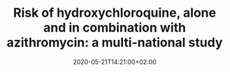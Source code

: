 ---
# Display Name
title: "Risk of hydroxychloroquine, alone and in combination with azithromycin: a multi-national study"
tags: []
categories: []
date: 2020-05-21T14:21:00+02:00
lastmod: 2020-05-22T14:21:00+02:00
featured: false
draft: false

id: Study_HQC
identifier: EUPAS34497

# Author ID
authors:
- JenniferLane
- DanielPrietoAlhambra
- MartijnSchuemie
- JamesWeaver

# Date format
datePublished: 02-04-2020

studyType: Estimation study

studyUrl: http://www.encepp.eu/encepp/viewResource.htm?id=34498 

discussionUrl: https://forums.ohdsi.org/

description: Retrospective, real-world, observational study to estimate the population-level effects of hydroxychloroquine among patients with rheumatoid arthritis. Designed and executed during the OHDSI community COVID-19 virtual study-a-thon (March 26-29) to inform healthcare decision-making in response to the current global pandemic.

# @type: hasParts
softwareSourceCodes:
- name: RCode
  codeRepository: https://github.com/ohdsi-studies/Covid19EstimationHydroxychloroquine
  version: "..."
  programmingLanguage: R
  maintainer: OHDSI

# @type: hasParts
softwareApplications:
- name: Atlas
  installURL: https://github.com/OHDSI/Atlas/wiki/Atlas-Setup-Guide
  version: "..."
  maintainer: OHDSI

healthConditions:
- name: "Disease caused by severe acute respiratory syndrome coronavirus 2"
  id: "Covid19"
  code: 
  - id: "SNOMED84053900"
    codeValue: "84053900"
    codingSystem: "SNOMED CT"
    sameAs: ""
  - id: "37311061"
    codeValue: "37311061"
    codingSystem: "OMOP Standardized Vocabularies"
    equivalentClass: "Snomed84053900"
- name: ""
  id: "conditionPH"
  code:
  - id: "sourcetermPH"
    codeValue: "9876"
    codingSystem: "" 
    sameAs: ""
  - id: "conceptPH"
    codeValue: "1234567"
    codingSystem: "OMOP Standardized Vocabularies"
    equivalentClass: "sourcetermPH"

# URL
license: http://www.encepp.eu/encepp_studies/index.shtml

publication:
  url: "https://pubmed.ncbi.nlm.nih.gov"

result:
  url: "https://data.ohdsi.org/Covid19EstimationHydroxychloroquine/"
  id: Shiny

studyDesign:
  url: "https://github.com/ohdsi-studies/Covid19EstimationHydroxychloroquine/blob/master/documents/OHDSI%20COVID-19%20Studyathon_PLE_HCQ_Protocol_v1.4.pdf"
  identifier: "..."
  version: 1.4
  dateModified: 01-04-2020
  id: StudydesignHQC


# Array @type: studySubject
drugs: 
- name: Amoxicillin
  code:
  - id: Rx723
    codeValue: 723
    codingSystem: RxNorm
    sameAs: http://purl.bioontology.org/ontology/RXNORM/723
    equivalentClass: 
  - id: 1713332
    codeValue: 1713332
    codingSystem: OMOP Standardized Vocabularies
    sameAs: 
    equivalentClass: Rx18631
- name: Hydroxychloroquine
  code:
  - id: Rx5521
    codeValue: 5521
    codingSystem: RxNorm
    sameAs: http://purl.bioontology.org/ontology/RXNORM/5521
    equivalentClass: 
  - id: 1777087
    codeValue: 1777087
    codingSystem: OMOP Standardized Vocabularies
    sameAs: 
    equivalentClass: Rx5521
- name: Azithromycin
  code:
  - id: Rx18631
    codeValue: 18631
    codingSystem: RxNorm
    sameAs: http://purl.bioontology.org/ontology/RXNORM/18631
    equivalentClass: 
  - id: 1734104
    codeValue: 1734104
    codingSystem: OMOP Standardized Vocabularies
    sameAs: 
    equivalentClass: Rx18631
- name: Sulfasalazine
  code:
  - id: Rx9524
    codeValue: 9524
    codingSystem: RxNorm
    sameAs: http://purl.bioontology.org/ontology/RXNORM/9524
    equivalentClass: 
  - id: 964339
    codeValue: 964339
    codingSystem: OMOP Standardized Vocabularies
    sameAs: 
    equivalentClass: Rx9524

# @type: subjectOf
event:
  name: COVID-19 virtual study-a-thon
  location: Microsoft Teams
  organizer: OHDSI
  startDate: 26-03-2020
  endDate: 29-03-2020
  id: Covid19Studyathon

citations:
- articleTitle: Article title
  url: "https://pubmed.ncbi.nlm.nih.gov"
  datePublished: 01-01-1970
  author: Author placeholder
  id: referencePH2
- articleTitle: Article title
  url: "https://pubmed.ncbi.nlm.nih.gov"
  datePublished: 01-01-1970
  author: Author placeholder
  id: referencePH

databases: 
-  CPRD
-  THIN
-  SIDIAP
-  IPCI
---